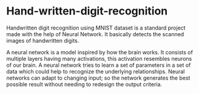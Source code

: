 # Hand-written-digit-recognition

Handwritten digit recognition using MNIST dataset is a standard project made with the help of Neural Network. It basically detects the scanned images of handwritten digits. 

A neural network is a model inspired by how the brain works. It consists of multiple layers having many activations, this activation resembles neurons of our brain. A neural network tries to learn a set of parameters in a set of data which could help to recognize the underlying relationships. Neural networks can adapt to changing input; so the network generates the best possible result without needing to redesign the output criteria.
